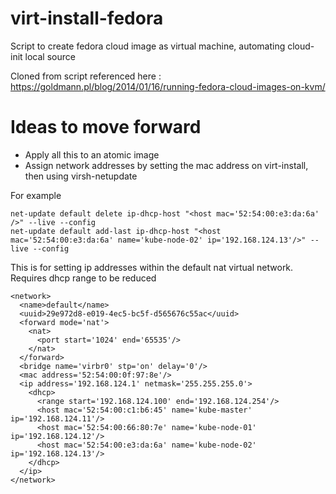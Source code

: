 # virt-install-fedora
Script to create fedora cloud image as virtual machine, automating cloud-init local source

Cloned from script referenced here : https://goldmann.pl/blog/2014/01/16/running-fedora-cloud-images-on-kvm/

# Ideas to move forward

* Apply all this to an atomic image
* Assign network addresses by setting the mac address on virt-install, then using virsh-netupdate

For example

```
net-update default delete ip-dhcp-host "<host mac='52:54:00:e3:da:6a' />" --live --config
net-update default add-last ip-dhcp-host "<host mac='52:54:00:e3:da:6a' name='kube-node-02' ip='192.168.124.13'/>" --live --config
```

This is for setting ip addresses within the default nat virtual network.
Requires dhcp range to be reduced

```
<network>
  <name>default</name>
  <uuid>29e972d8-e019-4ec5-bc5f-d565676c55ac</uuid>
  <forward mode='nat'>
    <nat>
      <port start='1024' end='65535'/>
    </nat>
  </forward>
  <bridge name='virbr0' stp='on' delay='0'/>
  <mac address='52:54:00:0f:97:8e'/>
  <ip address='192.168.124.1' netmask='255.255.255.0'>
    <dhcp>
      <range start='192.168.124.100' end='192.168.124.254'/>
      <host mac='52:54:00:c1:b6:45' name='kube-master' ip='192.168.124.11'/>
      <host mac='52:54:00:66:80:7e' name='kube-node-01' ip='192.168.124.12'/>
      <host mac='52:54:00:e3:da:6a' name='kube-node-02' ip='192.168.124.13'/>
    </dhcp>
  </ip>
</network>
```

